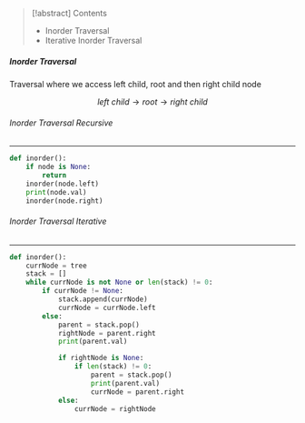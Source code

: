 > [!abstract] Contents
> - Inorder Traversal
> - Iterative Inorder Traversal

##### Inorder Traversal
Traversal where we access left child, root and then right child node

$$
	left\ child \rightarrow root \rightarrow right\ child
$$

###### Inorder Traversal Recursive
---
```python
def inorder():
    if node is None:
        return
    inorder(node.left)
    print(node.val)
    inorder(node.right)
```
###### Inorder Traversal Iterative
---
```python
def inorder():
    currNode = tree
    stack = []
    while currNode is not None or len(stack) != 0:
        if currNode != None:
            stack.append(currNode)
            currNode = currNode.left
        else:
            parent = stack.pop()
            rightNode = parent.right
            print(parent.val)

            if rightNode is None:
	            if len(stack) != 0:
		            parent = stack.pop()
	                print(parent.val)
	                currNode = parent.right
            else:
	            currNode = rightNode
```
